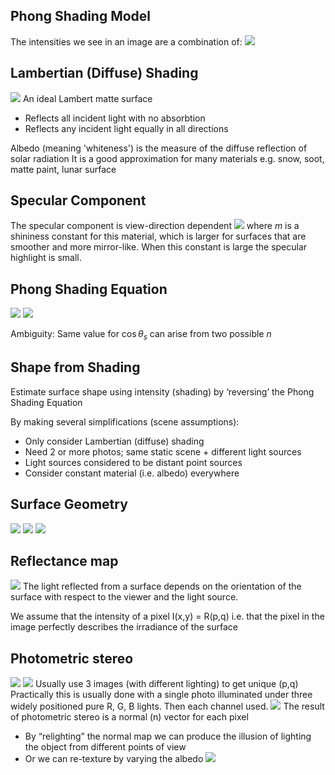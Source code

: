 ## Phong Shading Model
The intensities we see in an image are a combination of:
![](\images\phong.png)

## Lambertian (Diffuse) Shading
![](\images\lambert.png)
An ideal Lambert matte surface
* Reflects all incident light with no absorbtion
* Reflects any incident light equally in all directions

Albedo (meaning 'whiteness') is the measure of the diffuse reflection of solar radiation
It is a good approximation for many materials e.g. snow, soot, matte paint, lunar surface
## Specular Component
The specular component is view-direction dependent
![](\images\specular.png)
where $m$ is a shininess constant for this material, which is larger for surfaces that are smoother and more mirror-like. When this constant is large the specular highlight is small.

## Phong Shading Equation
![](\images\phong1.png)
![](\images\phong_equation.png)

Ambiguity:
Same value for $\cos \theta_s$ can arise from two possible $n$

## Shape from Shading
Estimate surface shape using intensity (shading) by ‘reversing’ the Phong Shading Equation

By making several simplifications (scene assumptions):
* Only consider Lambertian (diffuse) shading
* Need 2 or more photos; same static scene + different light sources
* Light sources considered to be distant point sources
* Consider constant material (i.e. albedo) everywhere

## Surface Geometry
![](\images\surface_geo1.png)
![](\images\tan_plane.png)
![](\images\norm.png)
## Reflectance map  
![](\images\reflectance_map.png)
The light reflected from a surface depends on the orientation of the surface with respect to the viewer and the light source.

We assume that the intensity of a pixel  I(x,y) = R(p,q) i.e. that the pixel in the image perfectly describes the irradiance of the surface


## Photometric stereo
![](\images\photometric_stereo1.png)
![](\images\photometric_stereo2.png)
Usually use 3 images (with different lighting) to get unique (p,q)
Practically this is usually done with a single photo illuminated under three widely positioned pure R, G, B lights.  Then each channel used.
![](\images\photometric_stereo.png)
The result of photometric stereo is a normal (n) vector for each pixel
* By “relighting” the normal map we can produce the illusion of lighting the object from different points of view
* Or we can re-texture by varying the albedo
![](\images\shape_shading.png)
